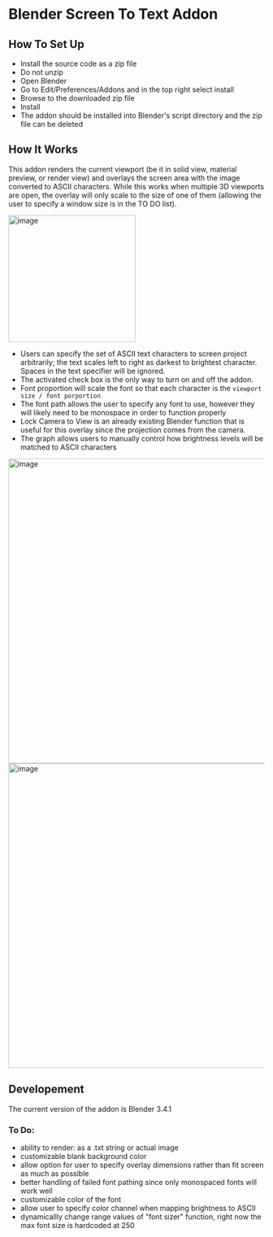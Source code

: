 # Blender Screen To Text Addon

## How To Set Up
- Install the source code as a zip file
- Do not unzip
- Open Blender
- Go to Edit/Preferences/Addons and in the top right select install
- Browse to the downloaded zip file
- Install
- The addon should be installed into Blender's script directory and the zip file can be deleted

## How It Works

This addon renders the current viewport (be it in solid view, material preview, or render view) and overlays the screen area with the image converted to ASCII characters. While this works when multiple 3D viewports are open, the overlay will only scale to the size of one of them (allowing the user to specify a window size is in the TO DO list). 

<img width="250" alt="image" src="https://user-images.githubusercontent.com/114180322/212216482-bd1bacdf-e890-48c8-bebd-c4d844621f0d.png">

- Users can specify the set of ASCII text characters to screen project arbitrarily; the text scales left to right as darkest to brightest character. Spaces in the text specifier will be ignored. 
- The activated check box is the only way to turn on and off the addon.
- Font proportion will scale the font so that each character is the `viewport size / font porportion`
- The font path allows the user to specify any font to use, however they will likely need to be monospace in order to function properly
- Lock Camera to View is an already existing Blender function that is useful for this overlay since the projection comes from the camera.
- The graph allows users to manually control how brightness levels will be matched to ASCII characters

<img width="600" alt="image" src="https://user-images.githubusercontent.com/114180322/212220209-a82acec5-5860-416e-bd28-f8bccb957f15.png">

<img width="600" alt="image" src="https://user-images.githubusercontent.com/114180322/212220421-63d5681f-678b-4ccc-b8e9-3c599c82b6a0.png">

## Developement
The current version of the addon is Blender 3.4.1

### To Do:
- ability to render: as a .txt string or actual image
- customizable blank background color
- allow option for user to specify overlay dimensions rather than fit screen as much as possible
- better handling of failed font pathing since only monospaced fonts will work well
- customizable color of the font
- allow user to specify color channel when mapping brightness to ASCII
- dynamicallly change range values of "font sizer" function, right now the max font size is hardcoded at 250
